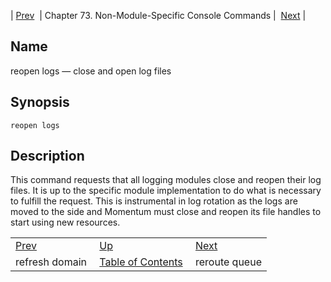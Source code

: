 | [Prev](console_commands.refresh_domain)  | Chapter 73. Non-Module-Specific Console Commands |  [Next](console_commands.reroute_queue) |

<a name="console_commands.reopen_logs"></a>
## Name

reopen logs — close and open log files

## Synopsis

`reopen logs`

<a name="idp13618640"></a>
## Description

This command requests that all logging modules close and reopen their log files. It is up to the specific module implementation to do what is necessary to fulfill the request. This is instrumental in log rotation as the logs are moved to the side and Momentum must close and reopen its file handles to start using new resources.

|     |     |     |
| --- | --- | --- |
| [Prev](console_commands.refresh_domain)  | [Up](console.cmds.ref) |  [Next](console_commands.reroute_queue) |
| refresh domain  | [Table of Contents](index) |  reroute queue |

